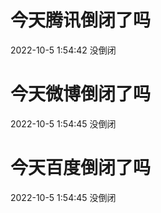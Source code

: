 # 今天腾讯倒闭了吗

2022-10-5 1:54:42 没倒闭

# 今天微博倒闭了吗

2022-10-5 1:54:45 没倒闭

# 今天百度倒闭了吗

2022-10-5 1:54:45 没倒闭


